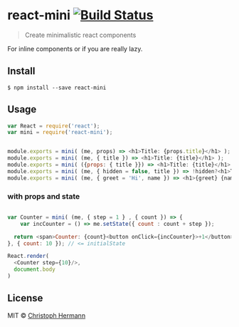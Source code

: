 # react-mini [![Build Status](https://travis-ci.org/stoeffel/react-mini.svg?branch=master)](https://travis-ci.org/stoeffel/react-mini)

> Create minimalistic react components

For inline components or if you are really lazy.

## Install

```
$ npm install --save react-mini
```


## Usage

```js
var React = require('react');
var mini = require('react-mini');


module.exports = mini( (me, props) => <h1>Title: {props.title}</h1> );
module.exports = mini( (me, { title }) => <h1>Title: {title}</h1> );
module.exports = mini( ({props: { title }}) => <h1>Title: {title}</h1> );
module.exports = mini( (me, { hidden = false, title }) => !hidden?<h1>Title: {title}</h1>:null );
module.exports = mini( (me, { greet = 'Hi', name }) => <h1>{greet} {name}</h1> );
```

### with props and state

```js

var Counter = mini( (me, { step = 1 } , { count }) => { 
	var incCounter = () => me.setState({ count : count + step });

  return <span>Counter: {count}<button onClick={incCounter}>+1</button></span> 
}, { count: 10 }); // <= initialState

React.render(
  <Counter step={10}/>,
  document.body
)
```



## License

MIT © [Christoph Hermann](http://schtoeffel.ch)

